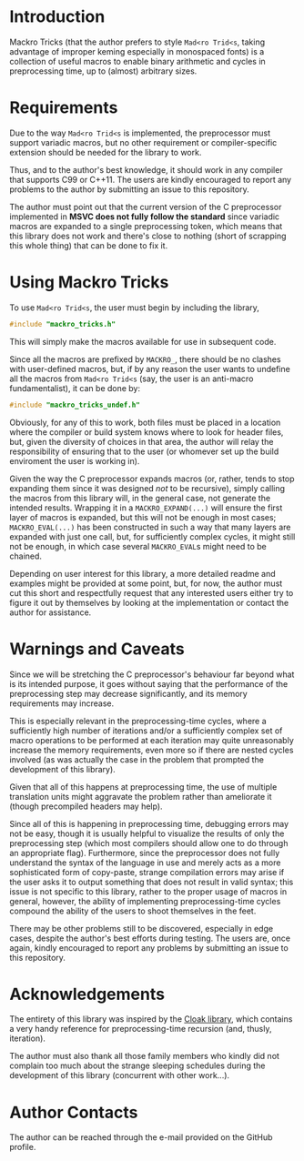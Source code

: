 # Introduction

Mackro Tricks (that the author prefers to style `Mad<ro Trid<s`, taking advantage of improper keming especially in monospaced fonts) is a collection of useful macros to enable binary arithmetic and cycles in preprocessing time, up to (almost) arbitrary sizes.

# Requirements

Due to the way `Mad<ro Trid<s` is implemented, the preprocessor must support variadic macros, but no other requirement or compiler-specific extension should be needed for the library to work.

Thus, and to the author's best knowledge, it should work in any compiler that supports C99 or C++11. The users are kindly encouraged to report any problems to the author by submitting an issue to this repository.

The author must point out that the current version of the C preprocessor implemented in __MSVC does not fully follow the standard__ since variadic macros are expanded to a single preprocessing token, which means that this library does not work and there's close to nothing (short of scrapping this whole thing) that can be done to fix it. 

# Using Mackro Tricks

To use `Mad<ro Trid<s`, the user must begin by including the library,

```C
#include "mackro_tricks.h"
```

This will simply make the macros available for use in subsequent code.

Since all the macros are prefixed by `MACKRO_`, there should be no clashes with user-defined macros, but, if by any reason the user wants to undefine all the macros from `Mad<ro Trid<s` (say, the user is an anti-macro fundamentalist), it can be done by:

```C
#include "mackro_tricks_undef.h"
```

Obviously, for any of this to work, both files must be placed in a location where the compiler or build system knows where to look for header files, but, given the diversity of choices in that area, the author will relay the responsibility of ensuring that to the user (or whomever set up the build enviroment the user is working in).

Given the way the C preprocessor expands macros (or, rather, tends to stop expanding them since it was designed _not_ to be recursive), simply calling the macros from this library will, in the general case, not generate the intended results. Wrapping it in a `MACKRO_EXPAND(...)` will ensure the first layer of macros is expanded, but this will not be enough in most cases; `MACKRO_EVAL(...)` has been constructed in such a way that many layers are expanded with just one call, but, for sufficiently complex cycles, it might still not be enough, in which case several `MACKRO_EVAL`s might need to be chained.

Depending on user interest for this library, a more detailed readme and examples might be provided at some point, but, for now, the author must cut this short and respectfully request that any interested users either try to figure it out by themselves by looking at the implementation or contact the author for assistance.

# Warnings and Caveats

Since we will be stretching the C preprocessor's behaviour far beyond what is its intended purpose, it goes without saying that the performance of the preprocessing step may decrease significantly, and its memory requirements may increase.

This is especially relevant in the preprocessing-time cycles, where a sufficiently high number of iterations and/or a sufficiently complex set of macro operations to be performed at each iteration may quite unreasonably increase the memory requirements, even more so if there are nested cycles involved (as was actually the case in the problem that prompted the development of this library).

Given that all of this happens at preprocessing time, the use of multiple translation units might aggravate the problem rather than ameliorate it (though precompiled headers may help).

Since all of this is happening in preprocessing time, debugging errors may not be easy, though it is usually helpful to visualize the results of only the preprocessing step (which most compilers should allow one to do through an appropriate flag). Furthermore, since the preprocessor does not fully understand the syntax of the language in use and merely acts as a more sophisticated form of copy-paste, strange compilation errors may arise if the user asks it to output something that does not result in valid syntax; this issue is not specific to this library, rather to the proper usage of macros in general, however, the ability of implementing preprocessing-time cycles compound the ability of the users to shoot themselves in the feet.

There may be other problems still to be discovered, especially in edge cases, despite the author's best efforts during testing. The users are, once again, kindly encouraged to report any problems by submitting an issue to this repository.

# Acknowledgements

The entirety of this library was inspired by the [Cloak library](https://github.com/pfultz2/Cloak/wiki/C-Preprocessor-tricks,-tips,-and-idioms), which contains a very handy reference for preprocessing-time recursion (and, thusly, iteration).

The author must also thank all those family members who kindly did not complain too much about the strange sleeping schedules during the development of this library (concurrent with other work...).

# Author Contacts

The author can be reached through the e-mail provided on the GitHub profile.
